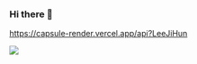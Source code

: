 ### Hi there 👋
https://capsule-render.vercel.app/api?LeeJiHun

<a href="https://steamcommunity.com/id/Steam_K_Irada/"><img src="https://img.shields.io/badge/Steam-000000?style=for-the-badge&logo=Steam&logoColor=white">

<!--
**WorkRock/WorkRock** is a ✨ _special_ ✨ repository because its `README.md` (this file) appears on your GitHub profile.

Here are some ideas to get you started:

- 🔭 I’m currently working on ...
- 🌱 I’m currently learning ...
- 👯 I’m looking to collaborate on ...
- 🤔 I’m looking for help with ...
- 💬 Ask me about ...
- 📫 How to reach me: ...
- 😄 Pronouns: ...
- ⚡ Fun fact: ...
-->
